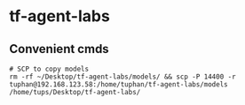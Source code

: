 # tf-agent-labs

## Convenient cmds

```
# SCP to copy models
rm -rf ~/Desktop/tf-agent-labs/models/ && scp -P 14400 -r tuphan@192.168.123.58:/home/tuphan/tf-agent-labs/models /home/tups/Desktop/tf-agent-labs/
```